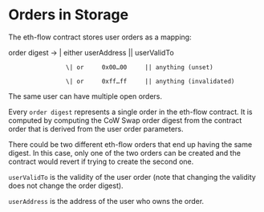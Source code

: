 # Orders in Storage

The eth-flow contract stores user orders as a mapping:

order digest -> | either userAddress || userValidTo

                    \| or     0x00…00     || anything (unset)

                    \| or     0xff…ff     || anything (invalidated)

The same user can have multiple open orders.

Every `order digest` represents a single order in the eth-flow contract. It is computed by computing the CoW Swap order digest from the contract order that is derived from the user order parameters.

There could be two different eth-flow orders that end up having the same digest. In this case, only one of the two orders can be created and the contract would revert if trying to create the second one.

`userValidTo` is the validity of the user order (note that changing the validity does not change the order digest).

`userAddress` is the address of the user who owns the order.
